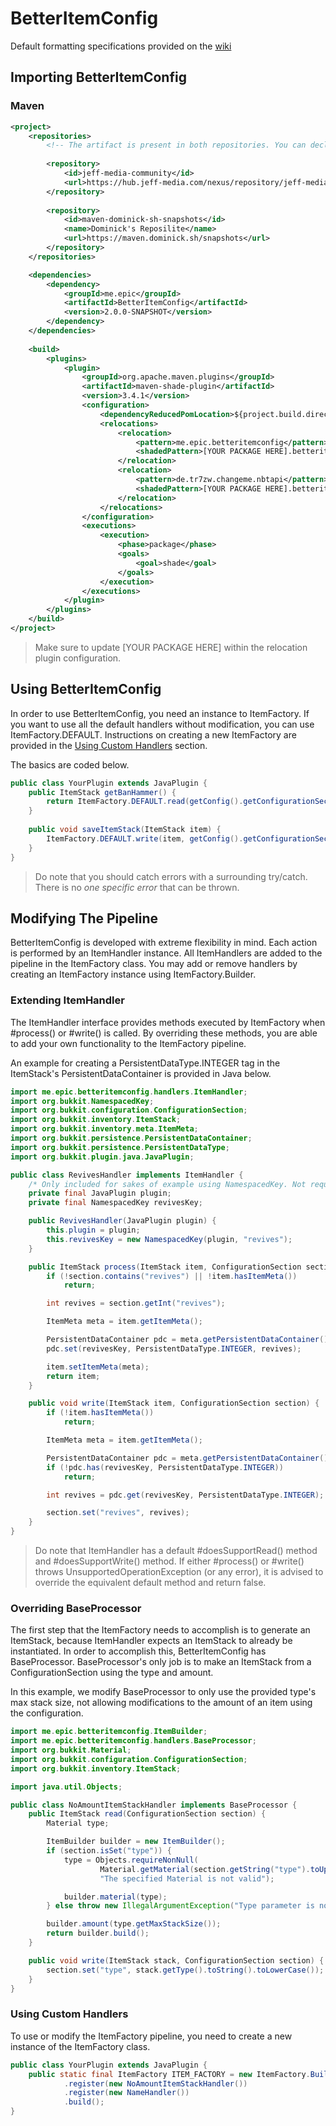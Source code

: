 # BetterItemConfig

Default formatting specifications provided on the [wiki](https://github.com/The-Epic/BetterItemConfig/wiki)

## Importing BetterItemConfig

### Maven

```xml
<project>
    <repositories>
        <!-- The artifact is present in both repositories. You can declare both or just one -->
    
        <repository>
            <id>jeff-media-community</id>
            <url>https://hub.jeff-media.com/nexus/repository/jeff-media-community/</url>
        </repository>
    
        <repository>
            <id>maven-dominick-sh-snapshots</id>
            <name>Dominick's Reposilite</name>
            <url>https://maven.dominick.sh/snapshots</url>
        </repository>
    </repositories>

    <dependencies>
        <dependency>
            <groupId>me.epic</groupId>
            <artifactId>BetterItemConfig</artifactId>
            <version>2.0.0-SNAPSHOT</version>
        </dependency>
    </dependencies>
    
    <build>
        <plugins>
            <plugin>
                <groupId>org.apache.maven.plugins</groupId>
                <artifactId>maven-shade-plugin</artifactId>
                <version>3.4.1</version>
                <configuration>
                    <dependencyReducedPomLocation>${project.build.directory}/dependency-reduced-pom.xml</dependencyReducedPomLocation>
                    <relocations>
                        <relocation>
                            <pattern>me.epic.betteritemconfig</pattern>
                            <shadedPattern>[YOUR PACKAGE HERE].betteritemconfig</shadedPattern>
                        </relocation>
                        <relocation>
                            <pattern>de.tr7zw.changeme.nbtapi</pattern>
                            <shadedPattern>[YOUR PACKAGE HERE].betteritemconfig.nbtapi</shadedPattern>
                        </relocation>
                    </relocations>
                </configuration>
                <executions>
                    <execution>
                        <phase>package</phase>
                        <goals>
                            <goal>shade</goal>
                        </goals>
                    </execution>
                </executions>
            </plugin>
        </plugins>
    </build>
</project>
```

> Make sure to update [YOUR PACKAGE HERE] within the relocation plugin configuration.

## Using BetterItemConfig

In order to use BetterItemConfig, you need an instance to ItemFactory. If you want to
use all the default handlers without modification, you can use ItemFactory.DEFAULT.
Instructions on creating a new ItemFactory are provided in the 
[Using Custom Handlers](#using-custom-handlers) section.

The basics are coded below.

```java
public class YourPlugin extends JavaPlugin {
    public ItemStack getBanHammer() {
        return ItemFactory.DEFAULT.read(getConfig().getConfigurationSection("items.ban-hammer"));
    }
    
    public void saveItemStack(ItemStack item) {
        ItemFactory.DEFAULT.write(item, getConfig().getConfigurationSection("items.dynamic"));
    }
}
```

> Do note that you should catch errors with a surrounding try/catch. There is no *one specific
> error* that can be thrown.

## Modifying The Pipeline

BetterItemConfig is developed with extreme flexibility in mind. Each action is
performed by an ItemHandler instance. All ItemHandlers are added to the pipeline
in the ItemFactory class. You may add or remove handlers by creating an ItemFactory
instance using ItemFactory.Builder.

### Extending ItemHandler

The ItemHandler interface provides methods executed by ItemFactory when #process()
or #write() is called. By overriding these methods, you are able to add your own
functionality to the ItemFactory pipeline.

An example for creating a PersistentDataType.INTEGER tag in the ItemStack's
PersistentDataContainer is provided in Java below. 

```java
import me.epic.betteritemconfig.handlers.ItemHandler;
import org.bukkit.NamespacedKey;
import org.bukkit.configuration.ConfigurationSection;
import org.bukkit.inventory.ItemStack;
import org.bukkit.inventory.meta.ItemMeta;
import org.bukkit.persistence.PersistentDataContainer;
import org.bukkit.persistence.PersistentDataType;
import org.bukkit.plugin.java.JavaPlugin;

public class RevivesHandler implements ItemHandler {
    /* Only included for sakes of example using NamespacedKey. Not required to have an instance of JavaPlugin. */
    private final JavaPlugin plugin;
    private final NamespacedKey revivesKey;

    public RevivesHandler(JavaPlugin plugin) {
        this.plugin = plugin;
        this.revivesKey = new NamespacedKey(plugin, "revives");
    }

    public ItemStack process(ItemStack item, ConfigurationSection section) {
        if (!section.contains("revives") || !item.hasItemMeta())
            return;

        int revives = section.getInt("revives");

        ItemMeta meta = item.getItemMeta();

        PersistentDataContainer pdc = meta.getPersistentDataContainer();
        pdc.set(revivesKey, PersistentDataType.INTEGER, revives);

        item.setItemMeta(meta);
        return item;
    }

    public void write(ItemStack item, ConfigurationSection section) {
        if (!item.hasItemMeta())
            return;

        ItemMeta meta = item.getItemMeta();

        PersistentDataContainer pdc = meta.getPersistentDataContainer();
        if (!pdc.has(revivesKey, PersistentDataType.INTEGER))
            return;

        int revives = pdc.get(revivesKey, PersistentDataType.INTEGER);

        section.set("revives", revives);
    }
}
```

> Do note that ItemHandler has a default #doesSupportRead() method and #doesSupportWrite()
> method. If either #process() or #write() throws UnsupportedOperationException (or any error),
> it is advised to override the equivalent default method and return false.

### Overriding BaseProcessor

The first step that the ItemFactory needs to accomplish is to generate an ItemStack,
because ItemHandler expects an ItemStack to already be instantiated. In order to accomplish
this, BetterItemConfig has BaseProcessor. BaseProcessor's only job is to make an ItemStack
from a ConfigurationSection using the type and amount.

In this example, we modify BaseProcessor to only use the provided type's max stack size, not
allowing modifications to the amount of an item using the configuration.

```java
import me.epic.betteritemconfig.ItemBuilder;
import me.epic.betteritemconfig.handlers.BaseProcessor;
import org.bukkit.Material;
import org.bukkit.configuration.ConfigurationSection;
import org.bukkit.inventory.ItemStack;

import java.util.Objects;

public class NoAmountItemStackHandler implements BaseProcessor {
    public ItemStack read(ConfigurationSection section) {
        Material type;

        ItemBuilder builder = new ItemBuilder();
        if (section.isSet("type")) {
            type = Objects.requireNonNull(
                    Material.getMaterial(section.getString("type").toUpperCase()),
                    "The specified Material is not valid");

            builder.material(type);
        } else throw new IllegalArgumentException("Type parameter is not set, ItemStack is not valid");

        builder.amount(type.getMaxStackSize());
        return builder.build();
    }

    public void write(ItemStack stack, ConfigurationSection section) {
        section.set("type", stack.getType().toString().toLowerCase());
    }
}
```

### Using Custom Handlers

To use or modify the ItemFactory pipeline, you need to create a new instance of the ItemFactory class.

```java
public class YourPlugin extends JavaPlugin {
    public static final ItemFactory ITEM_FACTORY = new ItemFactory.Builder()
            .register(new NoAmountItemStackHandler())
            .register(new NameHandler())
            .build();
}
```